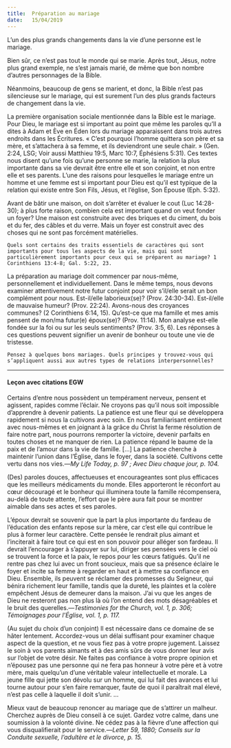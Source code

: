 ```yaml
---
title:  Préparation au mariage
date:   15/04/2019
---
```


L’un des plus grands changements dans la vie d’une personne est le mariage.

Bien sûr, ce n’est pas tout le monde qui se marie. Après tout, Jésus, notre plus grand exemple, ne s’est jamais marié, de même que bon nombre d’autres personnages de la Bible.

Néanmoins, beaucoup de gens se marient, et donc, la Bible n’est pas silencieuse sur le mariage, qui est surement l’un des plus grands facteurs de changement dans la vie.

La première organisation sociale mentionnée dans la Bible est le mariage. Pour Dieu, le mariage est si important au point que même les paroles qu’Il a dites à Adam et Ève en Éden lors du mariage apparaissent dans trois autres endroits dans les Écritures. « C’est pourquoi l’homme quittera son père et sa mère, et s’attachera à sa femme, et ils deviendront une seule chair. » (Gen. 2:24, LSG; Voir aussi Matthieu 19:5, Marc 10:7, Éphésiens 5:31). Ces textes nous disent qu’une fois qu’une personne se marie, la relation la plus importante dans sa vie devrait être entre elle et son conjoint, et non entre elle et ses parents. L’une des raisons pour lesquelles le mariage entre un homme et une femme est si important pour Dieu est qu’il est typique de la relation qui existe entre Son Fils, Jésus, et l’église, Son Épouse (Eph. 5:32).

Avant de bâtir une maison, on doit s’arrêter et évaluer le cout (Luc 14:28-30); à plus forte raison, combien cela est important quand on veut fonder un foyer? Une maison est construite avec des briques et du ciment, du bois et du fer, des câbles et du verre. Mais un foyer est construit avec des choses qui ne sont pas forcément matérielles.

`Quels sont certains des traits essentiels de caractères qui sont importants pour tous les aspects de la vie, mais qui sont particulièrement importants pour ceux qui se préparent au mariage? 1 Corinthiens 13:4-8; Gal. 5:22, 23.`

La préparation au mariage doit commencer par nous-même, personnellement et individuellement. Dans le même temps, nous devons examiner attentivement notre futur conjoint pour voir s’il/elle serait un bon complément pour nous. Est-il/elle laborieux(se)? (Prov. 24:30-34). Est-il/elle de mauvaise humeur? (Prov. 22:24). Avons-nous des croyances communes? (2 Corinthiens 6:14, 15). Qu’est-ce que ma famille et mes amis pensent de mon/ma futur(e) époux(se)? (Prov. 11:14). Mon analyse est-elle fondée sur la foi ou sur les seuls sentiments? (Prov. 3:5, 6). Les réponses à ces questions peuvent signifier un avenir de bonheur ou toute une vie de tristesse.

`Pensez à quelques bons mariages. Quels principes y trouvez-vous qui s’appliquent aussi aux autres types de relations interpersonnelles?`

---

#### Leçon avec citations EGW

Certains d’entre nous possèdent un tempérament nerveux, pensent et agissent, rapides comme l’éclair. Ne croyons pas qu’il nous soit impossible d’apprendre à devenir patients. La patience est une fleur qui se développera rapidement si nous la cultivons avec soin. En nous familiarisant entièrement avec nous-mêmes et en joignant à la grâce du Christ la ferme résolution de faire notre part, nous pourrons remporter la victoire, devenir parfaits en toutes choses et ne manquer de rien.
La patience répand le baume de la paix et de l’amour dans la vie de famille. [...] La patience cherche à maintenir l’union dans l’Église, dans le foyer, dans la société. Cultivons cette vertu dans nos vies.—_My Life Today, p. 97 ; Avec Dieu chaque jour, p. 104._

(Des) paroles douces, affectueuses et encourageantes sont plus efficaces que les meilleurs médicaments du monde. Elles apporteront le réconfort au cœur découragé et le bonheur qui illuminera toute la famille récompensera, au-delà de toute attente, l’effort que le père aura fait pour se montrer aimable dans ses actes et ses paroles.

L’époux devrait se souvenir que la part la plus importante du fardeau de l’éducation des enfants repose sur la mère, car c’est elle qui contribue le plus à former leur caractère. Cette pensée le rendrait plus aimant et l’inciterait à faire tout ce qui est en son pouvoir pour alléger son fardeau. Il devrait l’encourager à s’appuyer sur lui, diriger ses pensées vers le ciel où se trouvent la force et la paix, le repos pour les cœurs fatigués. Qu’il ne rentre pas chez lui avec un front soucieux, mais que sa présence éclaire le foyer et incite sa femme à regarder en haut et à mettre sa confiance en Dieu. Ensemble, ils peuvent se réclamer des promesses du Seigneur, qui bénira richement leur famille, tandis que la dureté, les plaintes et la colère empêchent Jésus de demeurer dans la maison. J’ai vu que les anges de Dieu ne resteront pas non plus là où l’on entend des mots désagréables et le bruit des querelles.—_Testimonies for the Church, vol. 1, p. 306; Témoignages pour l'Église, vol. 1, p. 117._

(Au sujet du choix d’un conjoint) Il est nécessaire dans ce domaine de se hâter lentement. Accordez-vous un délai suffisant pour examiner chaque aspect de la question, et ne vous fiez pas à votre propre jugement. Laissez le soin à vos parents aimants et à des amis sûrs de vous donner leur avis sur l’objet de votre désir. Ne faites pas confiance à votre propre opinion et n’épousez pas une personne qui ne fera pas honneur à votre père et à votre mère, mais quelqu’un d’une véritable valeur intellectuelle et morale. La jeune fille qui jette son dévolu sur un homme, qui lui fait des avances et lui tourne autour pour s’en faire remarquer, faute de quoi il paraîtrait mal élevé, n’est pas celle à laquelle il doit s’unir. …

Mieux vaut de beaucoup renoncer au mariage que de s’attirer un malheur. Cherchez auprès de Dieu conseil à ce sujet. Gardez votre calme, dans une soumission à la volonté divine. Ne cédez pas à la fièvre d’une affection qui vous disqualifierait pour le service.—_Letter 59, 1880; Conseils sur la Conduite sexuelle, l’adultère et le divorce, p. 15._